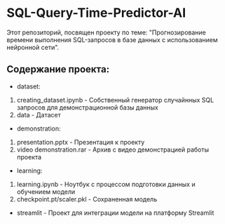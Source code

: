 # SQL-Query-Time-Predictor-AI
Этот репозиторий, посвящен проекту по теме: "Прогнозирование времени выполнения SQL-запросов в базе данных с использованием нейронной сети".
## Содержание проекта:
- dataset:
1) creating_dataset.ipynb - Cобственный генератор случайнных SQL запросов для демонстрационной базы данных
2) data - Датасет
- demonstration:
1) presentation.pptx - Презентация к проекту
2) video demonstration.rar - Архив с видео демонстрацией работы проекта
- learning:
1) learning.ipynb - Ноутбук с процессом подготовки данных и обучением модели
2) checkpoint.pt/scaler.pkl - Сохраненная модель
- streamlit - Проект для интеграции модели на платформу Streamlit
